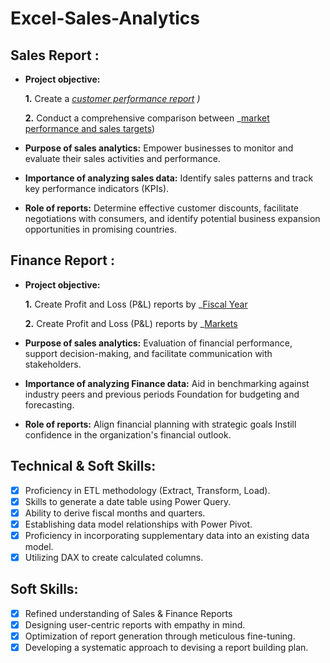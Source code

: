 # Excel-Sales-Analytics
## Sales Report :


- **Project objective:** 

    **1.** Create a _[customer performance report](https://github.com/KapuluruBhuvaneswariVspdbct/Excel_Sales_Analytics/blob/main/Customer%20Performance%20Report.pdf)
)_ 

    **2.** Conduct a comprehensive comparison between _[market performance and sales targets](https://github.com/KapuluruBhuvaneswariVspdbct/Excel_Sales_Analytics/blob/main/manufact.pdf))
- **Purpose of sales analytics:** Empower businesses to monitor and evaluate their sales activities and performance.

- **Importance of analyzing sales data:** Identify sales patterns and track key performance indicators (KPIs).

- **Role of reports:** Determine effective customer discounts, facilitate negotiations with consumers, and identify potential business expansion opportunities in promising countries.


## Finance Report :

- **Project objective:** 

    **1.** Create Profit and Loss (P&L) reports by _[Fiscal Year](https://github.com/KapuluruBhuvaneswariVspdbct/Excel_Sales_Analytics/blob/main/P%26L%20fiscal%20year.pdf)

   **2.** Create Profit and Loss (P&L) reports by _[Markets](https://github.com/KapuluruBhuvaneswariVspdbct/Excel_Sales_Analytics/blob/main/P%26L%20markets.pdf)

- **Purpose of sales analytics:** Evaluation of financial performance, support decision-making, and facilitate communication with stakeholders.

- **Importance of analyzing Finance data:** Aid in benchmarking against industry peers and previous periods Foundation for budgeting and forecasting.

- **Role of reports:** Align financial planning with strategic goals Instill confidence in the organization's financial outlook.


## Technical & Soft Skills:
- [x]	Proficiency in ETL methodology (Extract, Transform, Load).
- [x]	Skills to generate a date table using Power Query.
- [x]	Ability to derive fiscal months and quarters.
- [x]	Establishing data model relationships with Power Pivot.
- [x]	Proficiency in incorporating supplementary data into an existing data model.
- [x]	Utilizing DAX to create calculated columns.

## Soft Skills:
- [x]	Refined understanding of Sales & Finance Reports
- [x]	Designing user-centric reports with empathy in mind.
- [x]	Optimization of report generation through meticulous fine-tuning.
- [x]	Developing a systematic approach to devising a report building plan.
